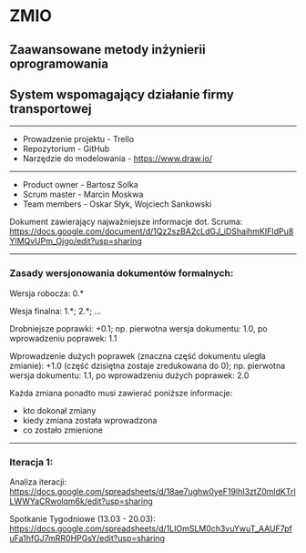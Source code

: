 # ZMIO
## Zaawansowane metody inżynierii oprogramowania

## System wspomagający działanie firmy transportowej

---

- Prowadzenie projektu - Trello
- Repozytorium - GitHub
- Narzędzie do modelowania - https://www.draw.io/
---

- Product owner - Bartosz Solka
- Scrum master - Marcin Moskwa
- Team members - Oskar Słyk, Wojciech Sankowski 

Dokument zawierający najważniejsze informacje dot. Scruma: https://docs.google.com/document/d/1Qz2szBA2cLdGJ_iDShaihmKIFIdPu8YlMQvUPm_Ojgo/edit?usp=sharing

---

### Zasady wersjonowania dokumentów formalnych:

Wersja robocza: 0.\*

Wesja finalna: 1.\*; 2.\*; ...

Drobniejsze poprawki: +0.1; np. pierwotna wersja dokumentu: 1.0, po wprowadzeniu poprawek: 1.1

Wprowadzenie dużych poprawek (znaczna część dokumentu uległa zmianie): +1.0 (część dzisiętna zostaje zredukowana do 0); np. pierwotna wersja dokumentu: 1.1, po wprowadzeniu dużych poprawek: 2.0

Każda zmiana ponadto musi zawierać poniższe informacje:
- kto dokonał zmiany
- kiedy zmiana została wprowadzona
- co zostało zmienione

---

### Iteracja 1:

Analiza iteracji: https://docs.google.com/spreadsheets/d/18ae7ughw0yeF19lhI3ztZ0mldKTrILWWYaCRwolqm6k/edit?usp=sharing

Spotkanie Tygodniowe (13.03 - 20.03):  https://docs.google.com/spreadsheets/d/1LIOmSLM0ch3vuYwuT_AAUF7pfuFa1hfGJ7mRR0HPGsY/edit?usp=sharing